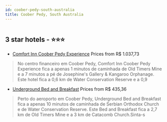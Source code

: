 ```yaml
---
id: coober-pedy-south-australia
title: Coober Pedy, South Australia
---
```


<center><img src="https://i.travelapi.com/hotels/1000000/570000/564100/564003/0d22f057_z.jpg" alt="" /></center>


##  3 star hotels - ⭐️⭐️⭐️

-    [Comfort Inn Coober Pedy Experience](https://us.hurb.com/hotels/coober-pedy/comfort-inn-coober-pedy-experience-HT-K8XE?cmp=18055) Prices from R$ 1.037,73
   > No centro financeiro em Coober Pedy, Comfort Inn Coober Pedy Experience fica a apenas 1 minutos de caminhada de Old Timers Mine e a 7 minutos a pé de Josephine's Gallery & Kangaroo Orphanage.  Este hotel fica a 0,6 km de Water Conservation Reserve e a 0,9
-    [Underground Bed and Breakfast](https://us.hurb.com/hotels/coober-pedy/underground-bed-and-breakfast-HT-D6H0?cmp=18055) Prices from R$ 435,36
   > Perto do aeroporto em Coober Pedy, Underground Bed and Breakfast fica a apenas 10 minutos de caminhada de Serbian Orthodox Church e de Water Conservation Reserve.  Este Bed and Breakfast fica a 2,7 km de Old Timers Mine e a 3 km de Catacomb Church.Sinta-s

